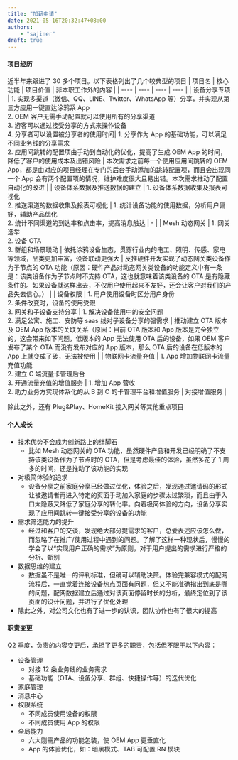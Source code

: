 ```yaml
---
title: "加薪申请"
date: 2021-05-16T20:32:47+08:00
authors:
    - "sajiner"
draft: true
---
```

#### 项目经历
近半年来跟进了 30 多个项目。以下表格列出了几个较典型的项目
|  项目名   | 核心功能 | 项目价值  | 非本职工作外的内容 |
|  ----  | ----  | ----  | ----  |
| 设备分享专项  | 1. 实现多渠道（微信、QQ、LINE、Twitter、WhatsApp 等）分享，并实现从第三方应用一键直达涂鸦系 App <br/>2. OEM 客户无需手动配置就可以使用所有的分享渠道 <br/>3. 游客可以通过接受分享的方式来操作设备 <br/>4. 分享者可以设置被分享者的使用时间| 1. 分享作为 App 的基础功能，可以满足不同业务线的分享需求 <br/>2. 应用间跳转的配置项由手动到自动化的优化，提高了生成 OEM App 的时间，降低了客户的使用成本及出错风险 | 本次需求之前每一个使用应用间跳转的 OEM App，都是由对应的项目经理在专门的后台手动添加的跳转配置项，而且会出现同一个 App 会有两个配置项的情况，维护难度很大且易出错。本次需求推动了配置自动化的改进 |
| 设备体系数据及推送数据的建立  | 1. 设备体系数据收集及报表可视化 <br/>2. 推送渠道的数据收集及报表可视化 | 1. 统计设备功能的使用数据，分析用户偏好，辅助产品优化 <br/>2. 统计不同渠道的到达率和点击率，提高消息触达 | - |
| Mesh 动态网关  | 1. 网关选举 <br/>2. 设备 OTA <br/>3. 群组和场景联动 | 依托涂鸦设备生态，贯穿行业内的电工、照明、传感、家电等领域，品类更加丰富，设备联动更强大 | 反推硬件开发实现了动态网关类设备作为子节点的 OTA 功能（原因：硬件产品对动态网关类设备的功能定义中有一条是：该类设备作为子节点时不支持 OTA，这也就意味着该类设备的 OTA 是有隐藏条件的。如果设备就这样出去，不仅用户使用起来不友好，还会让客户对我们的产品失去信心。） |
| 设备权限 | 1. 用户使用设备时区分用户身份 <br/>2. 条件改变时，设备的使用受限 <br/>3. 网关和子设备支持分享 | 1. 解决设备使用中的安全问题 <br/>2. 满足公寓、施工、安防等 saas 线对子设备分享的强需求 | 推动建立 OTA 版本及 OEM App 版本的关联关系（原因：目前 OTA 版本和 App 版本是完全独立的，这会带来如下问题，低版本的 App 无法使用 OTA 后的设备，如果 OEM 客户发布了某个 OTA 而没有发布对应的 App 版本，那么 OTA 后的设备在低版本的 App 上就变成了砖，无法被使用 |
| 物联网卡流量充值 | 1. App 增加物联网卡流量充值功能 <br/>2. 建立 C 端流量卡管理后台 <br/>3. 开通流量充值的增值服务 | 1. 增加 App 营收 <br/>2. 助力业务方实现体系化的从 B 到 C 的卡管理平台和增值服务 | 对接增值服务 |

除此之外，还有 Plug&Play、HomeKit 接入网关等其他重点项目

#### 个人成长
* 技术优势不会成为创新路上的绊脚石
    * 比如 Mesh 动态网关的 OTA 功能，虽然硬件产品和开发已经明确了不支持该类设备作为子节点时的 OTA，但是考虑最佳的体验，虽然多花了 1 周多的时间，还是推动了该功能的实现
* 对极简体验的追求
    * 设备分享之前家庭分享已经做过优化，体验之后，发现通过邀请码的形式让被邀请者再进入特定的页面手动加入家庭的步骤太过繁琐，而且由于入口太隐蔽又降低了家庭分享的转化率。向着极简体验的方向，设备分享实现了应用间跳转一键接受分享的设备的功能
* 需求筛选能力的提升
    * 经过和客户的交谈，发现绝大部分提需求的客户，总爱表述应该怎么做，而忽略了在推广/使用过程中遇到的问题。了解了这样一种现状后，慢慢的学会了以“实现用户正确的需求”为原则，对于用户提出的需求进行严格的分析、甄别
* 数据思维的建立
    * 数据虽不是唯一的评判标准，但确可以辅助决策。体验完兼容模式的配网流程后，一直觉着连接设备热点页面有问题，但又不能准确指出到底是哪的问题，配网数据建立后通过对该页面停留时长的分析，最终定位到了该页面的设计问题，并进行了优化处理
* 除此之外，对公司文化也有了进一步的认识，团队协作也有了很大的提高
#### 职责变更
Q2 季度，负责的内容变更后，承担了更多的职责，包括但不限于以下内容：
* 设备管理
    * 对接 12 条业务线的业务需求
    * 基础功能（OTA、设备分享、群组、快捷操作等）的迭代优化
* 家庭管理
* 消息中心
* 权限系统
    * 不同成员使用设备的权限
    * 不同成员使用 App 的权限
* 全局能力
    * 六大刚需产品的功能包装，使 OEM App 更垂直化
    * App 的体验优化，如：暗黑模式、TAB 可配置 RN 模块


